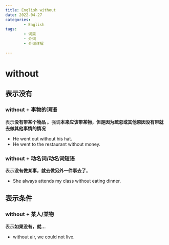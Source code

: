 ```yaml
---
title: English without
date: 2022-04-27
categories:
        - English
tags:
        - 词类
        - 介词
        - 介词详解

---
```


# without

## 表示没有

### without + 事物的词语

表示**没有带某个物品** 。强调**本来应该带某物，但是因为疏忽或其他原因没有带就去做其他事情的情况**

- He went out without his hat.
- He went to the restaurant without money.

### without + 动名词/动名词短语

表示**没有做某事，就去做另外一件事去了**。

- She always attends my class without eating dinner.

## 表示条件

### without + 某人/某物

表示**如果没有，就...**

- without air, we could not live.

